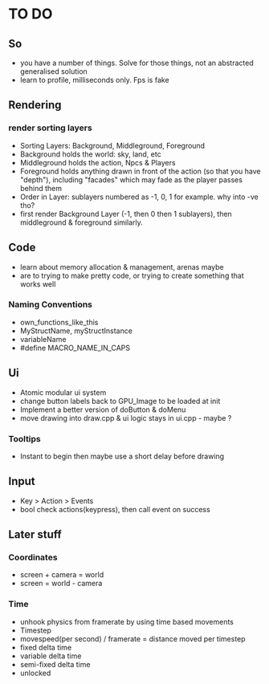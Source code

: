 # TO DO

## So

- you have a number of things. Solve for those things, not an abstracted generalised solution
- learn to profile, milliseconds only. Fps is fake

## Rendering

### render sorting layers

- Sorting Layers: Background, Middleground, Foreground
- Background holds the world: sky, land, etc
- Middleground holds the action, Npcs & Players
- Foreground holds anything drawn in front of the action (so that you have "depth"), including "facades" which may fade as the player passes behind them
- Order in Layer: sublayers numbered as -1, 0, 1 for example. why into -ve tho?
- first render Background Layer (-1, then 0 then 1 sublayers), then middleground & foreground similarly.

## Code

- learn about memory allocation & management, arenas maybe
- are to trying to make pretty code, or trying to create something that works well

### Naming Conventions

- own_functions_like_this
- MyStructName, myStructInstance
- variableName
- #define MACRO_NAME_IN_CAPS

## Ui

- Atomic modular ui system
- change button labels back to GPU_Image to be loaded at init
- Implement a better version of doButton & doMenu
- move drawing into draw.cpp & ui logic stays in ui.cpp - maybe ?

### Tooltips

- Instant to begin then maybe use a short delay before drawing

## Input

- Key > Action > Events
- bool check actions(keypress), then call event on success

## Later stuff

### Coordinates

- screen + camera = world
- screen = world - camera

### Time

- unhook physics from framerate by using time based movements
- Timestep
- movespeed(per second) / framerate = distance moved per timestep
- fixed delta time
- variable delta time
- semi-fixed delta time
- unlocked
